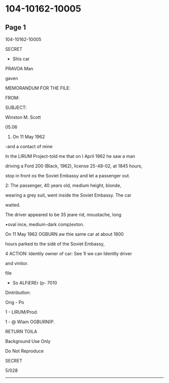 # 104-10162-10005

## Page 1

104-10162-10005

SECRET

- Shis car

PRAVOA Man

gaven

MEMORANDUM FOR THE FILE:

FROM:

SUBJECT:

Winston M. Scott

05.06

1. On 11 May 1962

-and a contact of mine

In the LIRUM Project-told me that on I April 1962 he saw a man

driving a Ford 200 (Black, 1962), license 25-48-02, at 1845 hours,

stop in front os the Soviet Embassy and let a passenger out.

2: The passenger, 40 years old, medium height, blonde,

wearing a grey suit, went inside the Soviet Embassy. The car

waited.

The driver appeared to be 35 jeare rid, moustache, long

•oval ince, medium-dark comp)exton.

On 11 May 1962 OGBURN aw thie same car at about 1800

hours parked to the sidé of the Soviet Embassy,

4 ACTION: Identily owner of car: See 1I we can Identlly driver

and vinitor.

file

- So ALFiEREr (p- 7010

Dintributlon:

Orig - Po

1 - LIRUM/Prod.

1 - @ Wlam OGBURN)P.

RETURN TOILA

Background Use Only

Do Not Reproduce

SECRET

5/028

---

